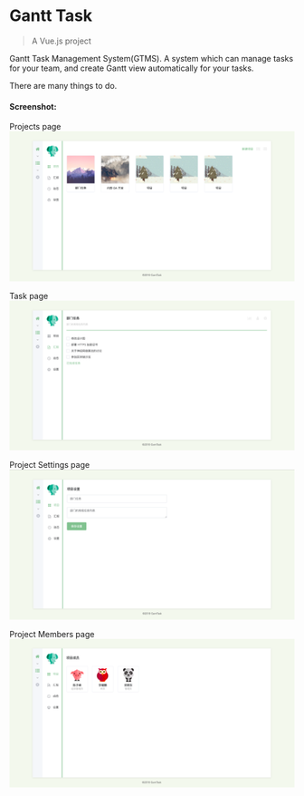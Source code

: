 # Gantt Task

> A Vue.js project

Gantt Task Management System(GTMS). A system which can manage tasks for your team, and create Gantt view automatically
for your tasks.

There are many things to do.

#### Screenshot:
Projects page
![Project list](./demo-img/project-list.png?raw=true "Projects List")

Task page
![Task list](./demo-img/task-page.png?raw=true "Task List")

Project Settings page
![Project Setting list](./demo-img/project-setting.png?raw=true "Project Setting")

Project Members page
![Project Members list](./demo-img/project-user.png?raw=true "Project Members")


